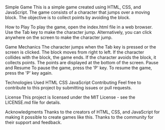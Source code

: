 Simple Game
This is a simple game created using HTML, CSS, and JavaScript. The game consists of a character that jumps over a moving block. The objective is to collect points by avoiding the block.

How to Play
To play the game, open the index.html file in a web browser. Use the Tab key to make the character jump. Alternatively, you can click anywhere on the screen to make the character jump.

Game Mechanics
The character jumps when the Tab key is pressed or the screen is clicked.
The block moves from right to left.
If the character collides with the block, the game ends.
If the character avoids the block, it collects points.
The points are displayed at the bottom of the screen.
Pause and Resume
To pause the game, press the 'P' key. To resume the game, press the 'P' key again.

Technologies Used
HTML
CSS
JavaScript
Contributing
Feel free to contribute to this project by submitting issues or pull requests.

License
This project is licensed under the MIT License - see the LICENSE.md file for details.

Acknowledgments
Thanks to the creators of HTML, CSS, and JavaScript for making it possible to create games like this.
Thanks to the community for their support and feedback.
